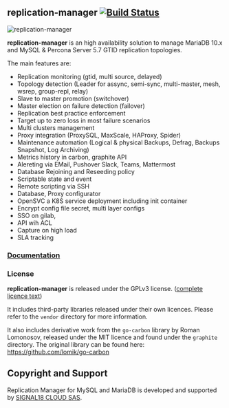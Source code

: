 ## replication-manager [![Build Status](https://travis-ci.org/signal18/replication-manager.svg?branch=2.1)](https://travis-ci.org/signal18/replication-manager)

![replication-manager](https://github.com/signal18/replication-manager/raw/2.0/dashboard/static/img/logo.png)

__replication-manager__ is an high availability solution to manage MariaDB 10.x and MySQL & Percona Server 5.7 GTID replication topologies.  

The main features are:
 * Replication monitoring (gtid, multi source, delayed)
 * Topology detection (Leader for assync, semi-sync, multi-master, mesh, wsrep, group-repl, relay)  
 * Slave to master promotion (switchover)
 * Master election on failure detection (failover)
 * Replication best practice enforcement
 * Target up to zero loss in most failure scenarios
 * Multi clusters management
 * Proxy integration (ProxySQL, MaxScale, HAProxy, Spider)
 * Maintenance automation (Logical & physical Backups, Defrag, Backups Snapshot, Log Archiving)
 * Metrics history in carbon, graphite API
 * Alereting via EMail, Pushover Slack, Teams, Mattermost
 * Database Rejoining and Reseeding policy
 * Scriptable state and event
 * Remote scripting via SSH
 * Database, Proxy configurator
 * OpenSVC a K8S service deployment including init container
 * Encrypt config file secret, multi layer configs  
 * SSO on gilab,
 * API wih ACL
 * Capture on high load
 * SLA tracking
      

### [Documentation](https://docs.signal18.io)

### License

__replication-manager__ is released under the GPLv3 license. ([complete licence text](https://github.com/signal18/replication-manager/blob/master/LICENSE))

It includes third-party libraries released under their own licences. Please refer to the `vendor` directory for more information.

It also includes derivative work from the `go-carbon` library by Roman Lomonosov, released under the MIT licence and found under the `graphite` directory. The original library can be found here: https://github.com/lomik/go-carbon

## Copyright and Support

Replication Manager for MySQL and MariaDB is developed and supported by [SIGNAL18 CLOUD SAS](https://signal18.io/products).
